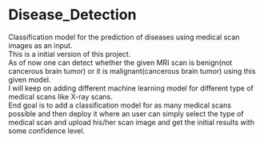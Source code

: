 # Disease_Detection
Classification model for the prediction of diseases using medical scan images as an input.
<br>
This is a initial version of this project.
<br>
As of now one can detect whether the given MRI scan is benign(not cancerous brain tumor) or it is malignant(cancerous brain tumor) using this given model. 
<br>
I will keep on adding different machine learning model for different type of medical scans like X-ray scans.
<br>
End goal is to add a classification model for as many medical scans possible and then deploy it where an user can simply select the type of medical scan and upload his/her scan image and get the initial results with some confidence level. 
